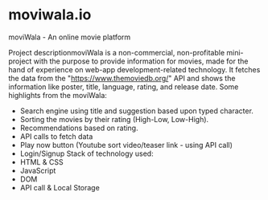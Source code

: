 # moviwala.io

moviWala - An online movie platform

Project descriptionmoviWala is a non-commercial, non-profitable mini-project with the purpose to provide information for movies, made for the hand of experience on web-app development-related technology. It fetches the data from the "https://www.themoviedb.org/" API and shows the information like poster, title, language, rating, and release date.
Some highlights from the moviWala:
- Search engine using title and suggestion based upon typed character.
- Sorting the movies by their rating (High-Low, Low-High).
- Recommendations based on rating.
- API calls to fetch data
- Play now button (Youtube sort video/teaser link - using API call)
- Login/Signup
Stack of technology used:
- HTML & CSS
- JavaScript
- DOM
- API call & Local Storage
